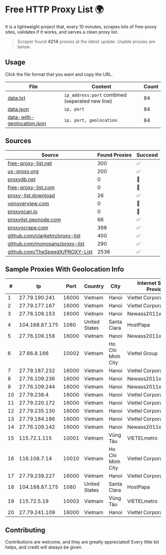 
# Free HTTP Proxy List 🌍

It is a lightweight project that, every 10 minutes, scrapes lots of free-proxy sites, validates if it works, and serves a clean proxy list.


> Scraper found **4214** proxies at the latest update. Usable proxies are below.

## Usage

Click the file format that you want and copy the URL.


|File|Content|Count|
|----|-------|-----|
|[data.txt](https://raw.githubusercontent.com/themiralay/Proxy-List-World/master/data.txt)|`ip_address:port` combined (seperated new line)|84|
|[data.json](https://raw.githubusercontent.com/themiralay/Proxy-List-World/master/data.json)|`ip, port`|84|
|[data-with-geolocation.json](https://raw.githubusercontent.com/themiralay/Proxy-List-World/master/data-with-geolocation.json)|`ip, port, geolocation`|84|

## Sources

|Source|Found Proxies|Succeed|
|------|-------------|-------|
|[free-proxy-list.net](https://free-proxy-list.net)|300|✅|
|[us-proxy.org](https://www.us-proxy.org)|200|✅|
|[proxydb.net](http://proxydb.net)|0|🚫|
|[free-proxy-list.com](https://free-proxy-list.com/?page=&port=&type%5B%5D=http&type%5B%5D=https&up_time=0&search=Search)|0|🚫|
|[proxy-list.download](https://www.proxy-list.download/HTTP)|26|✅|
|[vpnoverview.com](https://vpnoverview.com/privacy/anonymous-browsing/free-proxy-servers)|0|🚫|
|[proxyscan.io](https://www.proxyscan.io)|0|🚫|
|[proxylist.geonode.com](https://proxylist.geonode.com/api/proxy-list?limit=300&page=1&sort_by=lastChecked&sort_type=desc&protocols=http,https)|66|✅|
|[proxyscrape.com](https://api.proxyscrape.com/v2/?request=displayproxies&protocol=http&timeout=10000&country=all&ssl=all&anonymity=all)|396|✅|
|[github.com/clarketm/proxy-list](https://raw.githubusercontent.com/clarketm/proxy-list/master/proxy-list-raw.txt)|400|✅|
|[github.com/monosans/proxy-list](https://raw.githubusercontent.com/monosans/proxy-list/main/proxies/http.txt)|290|✅|
|[github.com/TheSpeedX/PROXY-List](https://raw.githubusercontent.com/TheSpeedX/PROXY-List/master/http.txt)|2536|✅|


## Sample Proxies With Geolocation Info

|#|Ip|Port|Country|City|Internet Service Provider|
|-|--|----|-------|----|-------------------------|
|1|27.79.190.241|16000|Vietnam|Hanoi|Viettel Corporation|
|2|27.79.177.167|16000|Vietnam|Hanoi|Viettel Corporation|
|3|27.76.109.153|16000|Vietnam|Hanoi|Newass2011xDSLHCMC|
|4|104.168.87.175|1080|United States|Santa Clara|HostPapa|
|5|27.76.109.158|16000|Vietnam|Hanoi|Newass2011xDSLHCMC|
|6|27.66.8.166|10002|Vietnam|Ho Chi Minh City|Viettel Group|
|7|27.79.187.232|16000|Vietnam|Hanoi|Viettel Corporation|
|8|27.76.109.236|16000|Vietnam|Hanoi|Newass2011xDSLHCMC|
|9|27.76.109.244|16000|Vietnam|Hanoi|Newass2011xDSLHCMC|
|10|27.79.238.4|16000|Vietnam|Hanoi|Viettel Corporation|
|11|27.79.220.172|16000|Vietnam|Hanoi|Viettel Corporation|
|12|27.79.235.130|16000|Vietnam|Hanoi|Viettel Corporation|
|13|27.79.184.186|16000|Vietnam|Hanoi|Viettel Corporation|
|14|27.76.109.142|16000|Vietnam|Hanoi|Newass2011xDSLHCMC|
|15|115.72.1.115|10001|Vietnam|Vũng Tàu|VIETELmetro|
|16|116.108.7.14|10010|Vietnam|Ho Chi Minh City|Viettel Corporation|
|17|27.79.239.227|16000|Vietnam|Hanoi|Viettel Corporation|
|18|104.168.87.175|1080|United States|Santa Clara|HostPapa|
|19|115.72.5.19|10003|Vietnam|Vũng Tàu|VIETELmetro|
|20|27.79.241.109|16000|Vietnam|Hanoi|Viettel Corporation|



## Contributing

Contributions are welcome, and they are greatly appreciated! Every
little bit helps, and credit will always be given.

